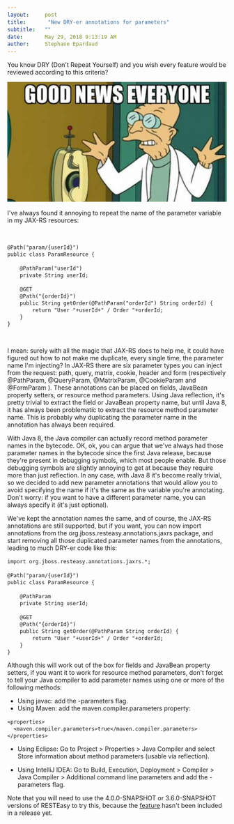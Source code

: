 ```yaml
---
layout:     post
title:       "New DRY-er annotations for parameters"
subtitle:   ""
date:       May 29, 2018 9:13:19 AM
author:     Stephane Epardaud
---
```


You know DRY (Don&#39;t Repeat Yourself) and you wish every feature would be reviewed according to this criteria?

![Good news everyone!](/img/blog/good-news.jpg)

I&#39;ve always found it annoying to repeat the name of the parameter variable in my JAX-RS resources:

 

```
@Path("param/{userId}")
public class ParamResource {
    
    @PathParam("userId")
    private String userId;
    
    @GET
    @Path("{orderId}")
    public String getOrder(@PathParam("orderId") String orderId) {
        return "User "+userId+" / Order "+orderId;
    }
}
```
 

I mean: surely with all the magic that JAX-RS does to help me, it could have figured out how to not make me duplicate, every single time, the parameter name I&#39;m injecting? In JAX-RS there are six parameter types you can inject from the request: path, query, matrix, cookie, header and form (respectively 
@PathParam, @QueryParam, @MatrixParam, @CookieParam
 and 
@FormParam
). These annotations can be placed on fields, JavaBean property setters, or resource method parameters. Using Java reflection, it&#39;s pretty trivial to extract the field or JavaBean property name, but until Java 8, it has always been problematic to extract the resource method parameter name. This is probably why duplicating the parameter name in the annotation has always been required.


With Java 8, the Java compiler can actually record method parameter names in the bytecode. OK, ok, you can argue that we&#39;ve always had those parameter names in the bytecode since the first Java release, because they&#39;re present in debugging symbols, which most people enable. But those debugging symbols are slightly annoying to get at because they require more than just reflection. In any case, with Java 8 it&#39;s become really trivial, so we decided to add new parameter annotations that would allow you to avoid specifying the name if it&#39;s the same as the variable you&#39;re annotating. Don&#39;t worry: if you want to have a different parameter name, you can always specify it (it&#39;s just optional). 

We&#39;ve kept the annotation names the same, and of course, the JAX-RS annotations are still supported, but if you want, you can now import annotations from the 
org.jboss.resteasy.annotations.jaxrs
 package, and start removing all those duplicated parameter names from the annotations, leading to much DRY-er code like this:

```
import org.jboss.resteasy.annotations.jaxrs.*;

@Path("param/{userId}")
public class ParamResource {
    
    @PathParam
    private String userId;
    
    @GET
    @Path("{orderId}")
    public String getOrder(@PathParam String orderId) {
        return "User "+userId+" / Order "+orderId;
    }
}
```
Although this will work out of the box for fields and JavaBean property setters, if you want it to work for resource method parameters, don&#39;t forget to tell your Java compiler to add parameter names using one or more of the following methods:

*   Using javac: add the 
-parameters
 flag.
*   Using Maven: add the 
maven.compiler.parameters
 property:

```
<properties>
  <maven.compiler.parameters>true</maven.compiler.parameters>
</properties>
```

*   Using Eclipse: Go to 
Project > Properties > Java Compiler
 and select 
Store information about method parameters (usable via reflection).

*   Using IntelliJ IDEA: Go to 
Build, Execution, Deployment > Compiler > Java Compiler > Additional command line parameters
 and add the 
-parameters
 flag.

Note that you will need to use the 
4.0.0-SNAPSHOT or 3.6.0-SNAPSHOT
 versions of RESTEasy to try this, because the [feature](https://issues.jboss.org/browse/RESTEASY-1880) hasn&#39;t been included in a release yet.


